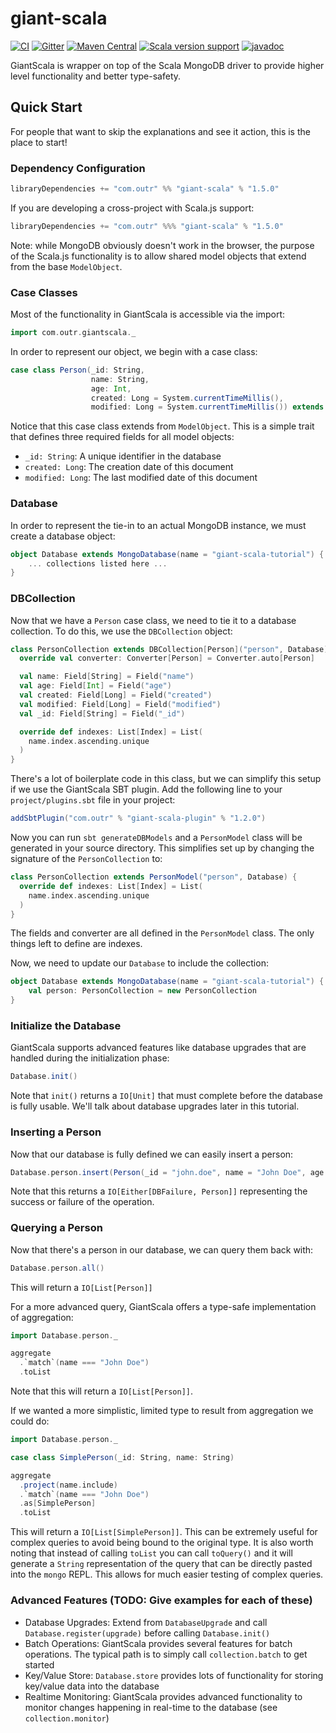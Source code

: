 # giant-scala

[![CI](https://github.com/outr/giant-scala/actions/workflows/ci.yml/badge.svg)](https://github.com/outr/giant-scala/actions/workflows/ci.yml)
[![Gitter](https://badges.gitter.im/Join%20Chat.svg)](https://gitter.im/outr/giantscala)
[![Maven Central](https://maven-badges.herokuapp.com/maven-central/com.outr/giant-scala_2.12/badge.svg)](https://maven-badges.herokuapp.com/maven-central/com.outr/giant-scala_2.12)
[![Scala version support](https://index.scala-lang.org/outr/giant-scala/giant-scala/latest.svg)](https://index.scala-lang.org/outr/giant-scala/giant-scala)
[![javadoc](https://javadoc.io/badge2/com.outr/giant-scala_2.13/javadoc.svg)](https://javadoc.io/doc/com.outr/giant-scala_2.13)

GiantScala is wrapper on top of the Scala MongoDB driver to provide higher level functionality and better type-safety.

## Quick Start

For people that want to skip the explanations and see it action, this is the place to start!

### Dependency Configuration

```scala
libraryDependencies += "com.outr" %% "giant-scala" % "1.5.0"
```

If you are developing a cross-project with Scala.js support:

```scala
libraryDependencies += "com.outr" %%% "giant-scala" % "1.5.0"
```

Note: while MongoDB obviously doesn't work in the browser, the purpose of the Scala.js functionality is to allow shared
model objects that extend from the base `ModelObject`.

### Case Classes

Most of the functionality in GiantScala is accessible via the import:

```scala
import com.outr.giantscala._
```

In order to represent our object, we begin with a case class:

```scala
case class Person(_id: String,
                  name: String,
                  age: Int,
                  created: Long = System.currentTimeMillis(),
                  modified: Long = System.currentTimeMillis()) extends ModelObject
```

Notice that this case class extends from `ModelObject`. This is a simple trait that defines three required fields for all
model objects:
* `_id: String`: A unique identifier in the database
* `created: Long`: The creation date of this document
* `modified: Long`: The last modified date of this document

### Database

In order to represent the tie-in to an actual MongoDB instance, we must create a database object:

```scala
object Database extends MongoDatabase(name = "giant-scala-tutorial") {
    ... collections listed here ...
}
```

### DBCollection

Now that we have a `Person` case class, we need to tie it to a database collection. To do this, we use the `DBCollection`
object:

```scala
class PersonCollection extends DBCollection[Person]("person", Database) {
  override val converter: Converter[Person] = Converter.auto[Person]

  val name: Field[String] = Field("name")
  val age: Field[Int] = Field("age")
  val created: Field[Long] = Field("created")
  val modified: Field[Long] = Field("modified")
  val _id: Field[String] = Field("_id")

  override def indexes: List[Index] = List(
    name.index.ascending.unique
  )
}
```

There's a lot of boilerplate code in this class, but we can simplify this setup if we use the GiantScala SBT plugin. Add
the following line to your `project/plugins.sbt` file in your project:

```scala
addSbtPlugin("com.outr" % "giant-scala-plugin" % "1.2.0")
```

Now you can run `sbt generateDBModels` and a `PersonModel` class will be generated in your source directory. This simplifies
set up by changing the signature of the `PersonCollection` to:

```scala
class PersonCollection extends PersonModel("person", Database) {
  override def indexes: List[Index] = List(
    name.index.ascending.unique
  )
}
```

The fields and converter are all defined in the `PersonModel` class. The only things left to define are indexes.

Now, we need to update our `Database` to include the collection:

```scala
object Database extends MongoDatabase(name = "giant-scala-tutorial") {
    val person: PersonCollection = new PersonCollection
}
```

### Initialize the Database

GiantScala supports advanced features like database upgrades that are handled during the initialization phase:

```scala
Database.init()
```

Note that `init()` returns a `IO[Unit]` that must complete before the database is fully usable. We'll talk about
database upgrades later in this tutorial.

### Inserting a Person

Now that our database is fully defined we can easily insert a person:

```scala
Database.person.insert(Person(_id = "john.doe", name = "John Doe", age = 30))
```

Note that this returns a `IO[Either[DBFailure, Person]]` representing the success or failure of the operation.

### Querying a Person

Now that there's a person in our database, we can query them back with:

```scala
Database.person.all()
```

This will return a `IO[List[Person]]`

For a more advanced query, GiantScala offers a type-safe implementation of aggregation:

```scala
import Database.person._

aggregate
  .`match`(name === "John Doe")
  .toList
```

Note that this will return a `IO[List[Person]]`.

If we wanted a more simplistic, limited type to result from aggregation we could do:

```scala
import Database.person._

case class SimplePerson(_id: String, name: String)

aggregate
  .project(name.include)
  .`match`(name === "John Doe")
  .as[SimplePerson]
  .toList
```

This will return a `IO[List[SimplePerson]]`. This can be extremely useful for complex queries to avoid being bound to
the original type. It is also worth noting that instead of calling `toList` you can call `toQuery()` and it will generate
a `String` representation of the query that can be directly pasted into the `mongo` REPL. This allows for much easier testing
of complex queries.

### Advanced Features (TODO: Give examples for each of these)
* Database Upgrades: Extend from `DatabaseUpgrade` and call `Database.register(upgrade)` before calling `Database.init()`
* Batch Operations: GiantScala provides several features for batch operations. The typical path is to simply call `collection.batch` to get started
* Key/Value Store: `Database.store` provides lots of functionality for storing key/value data into the database
* Realtime Monitoring: GiantScala provides advanced functionality to monitor changes happening in real-time to the database (see `collection.monitor`)